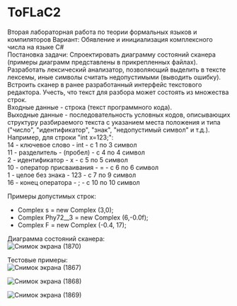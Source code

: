 # ToFLaC2
Вторая лабораторная работа по теории формальных языков и компиляторов
Вариант: Обявление и инициализация комплексного числа на языке C#  
Постановка задачи: Спроектировать диаграмму состояний сканера (примеры диаграмм представлены в прикрепленных файлах).  
Разработать лексический анализатор, позволяющий выделить в тексте лексемы, иные символы считать недопустимыми (выводить ошибку).  
Встроить сканер в ранее разработанный интерфейс текстового редактора. Учесть, что текст для разбора может состоять из множества строк.  
Входные данные - строка (текст программного кода).  
Выходные данные - последовательность условных кодов, описывающих структуру разбираемого текста с указанием места положения и типа ("число", "идентификатор", "знак", "недопустимый символ" и т.д.). Например, для строки "int x=123;":  
14 - ключевое слово - int - с 1 по 3 символ  
11 - разделитель - (пробел) - с 4 по 4 символ  
2 - идентификатор - x - с 5 по 5 символ  
10 - оператор присваивания - = - с 6 по 6 символ  
1 - целое без знака - 123 - с 7 по 9 символ  
16 - конец оператора - ; - с 10 по 10 символ  


Примеры допустимых строк:
* Complex s = new Complex (3,0);
* Complex Phy72__3 = new Complex (6,-0.0f);
* Complex F = new Complex (-0.4, 17);
  
Диаграмма состояний сканера:  
![Снимок экрана (1870)](https://github.com/user-attachments/assets/9302a19c-5b48-45ab-886d-d56f679218df)  


Тестовые примеры:  
![Снимок экрана (1867)](https://github.com/user-attachments/assets/b57b567d-f767-4509-aa5c-9f35b07f9bff)  

![Снимок экрана (1868)](https://github.com/user-attachments/assets/6eb868c4-60d1-4d3a-8b78-1609674c7f57)  

![Снимок экрана (1869)](https://github.com/user-attachments/assets/501cbe14-3086-49e7-9a3f-2e15ca40994f)  

